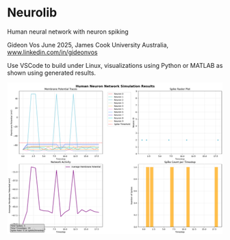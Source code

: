 # Neurolib
Human neural network with neuron spiking

Gideon Vos June 2025, James Cook University Australia, www.linkedin.com/in/gideonvos

Use VSCode to build under Linux, visualizations using Python or MATLAB as shown using generated results.

![Demo](https://github.com/xalentis/Neurolib/blob/master/demo.png)
